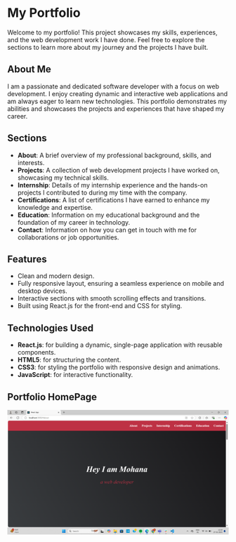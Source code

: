 # My Portfolio

Welcome to my portfolio! This project showcases my skills, experiences, and the web development work I have done. Feel free to explore the sections to learn more about my journey and the projects I have built.

## About Me

I am a passionate and dedicated software developer with a focus on web development. I enjoy creating dynamic and interactive web applications and am always eager to learn new technologies. This portfolio demonstrates my abilities and showcases the projects and experiences that have shaped my career.

## Sections

- **About**: A brief overview of my professional background, skills, and interests.
- **Projects**: A collection of web development projects I have worked on, showcasing my technical skills.
- **Internship**: Details of my internship experience and the hands-on projects I contributed to during my time with the company.
- **Certifications**: A list of certifications I have earned to enhance my knowledge and expertise.
- **Education**: Information on my educational background and the foundation of my career in technology.
- **Contact**: Information on how you can get in touch with me for collaborations or job opportunities.

## Features

- Clean and modern design.
- Fully responsive layout, ensuring a seamless experience on mobile and desktop devices.
- Interactive sections with smooth scrolling effects and transitions.
- Built using React.js for the front-end and CSS for styling.

## Technologies Used

- **React.js**: for building a dynamic, single-page application with reusable components.
- **HTML5**: for structuring the content.
- **CSS3**: for styling the portfolio with responsive design and animations.
- **JavaScript**: for interactive functionality.
## Portfolio HomePage
![Portfolio Screenshot](Homepage.png)
